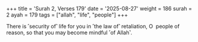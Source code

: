 +++
title = 'Surah 2, Verses 179'
date = '2025-08-27'
weight = 186
surah = 2
ayah = 179
tags = ["allah", "life", "people"]
+++

There is ˹security of˺ life for you in ˹the law of˺ retaliation, O  people of reason, so that you may become mindful ˹of Allah˺.